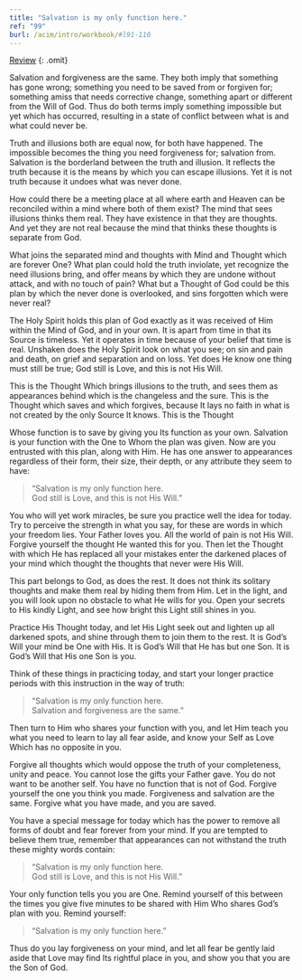```yaml
---
title: "Salvation is my only function here."
ref: "99"
burl: /acim/intro/workbook/#l91-110
---
```


<a class="hide-review" href="/workbook/l115/#l099">Review</a>
{: .omit}

Salvation and forgiveness are the same. They both imply that something
has gone wrong; something you need to be saved from or forgiven for;
something amiss that needs corrective change, something apart or
different from the Will of God. Thus do both terms imply something
impossible but yet which has occurred, resulting in a state of conflict
between what is and what could never be.

Truth and illusions both are equal now, for both have happened. The
impossible becomes the thing you need forgiveness for; salvation from.
Salvation is the borderland between the truth and illusion. It reflects
the truth because it is the means by which you can escape illusions. Yet
it is not truth because it undoes what was never done.

How could there be a meeting place at all where earth and Heaven can be
reconciled within a mind where both of them exist? The mind that sees
illusions thinks them real. They have existence in that they are
thoughts. And yet they are not real because the mind that thinks these
thoughts is separate from God.

What joins the separated mind and thoughts with Mind and Thought which
are forever One? What plan could hold the truth inviolate, yet recognize
the need illusions bring, and offer means by which they are undone
without attack, and with no touch of pain? What but a Thought of God
could be this plan by which the never done is overlooked, and sins
forgotten which were never real?

The Holy Spirit holds this plan of God exactly as it was received of Him
within the Mind of God, and in your own. It is apart from time in that
its Source is timeless. Yet it operates in time because of your belief
that time is real. Unshaken does the Holy Spirit look on what you see;
on sin and pain and death, on grief and separation and on loss. Yet does
He know one thing must still be true; God still is Love, and this is not
His Will.

This is the Thought Which brings illusions to the truth, and sees them
as appearances behind which is the changeless and the sure. This is the
Thought which saves and which forgives, because It lays no faith in what
is not created by the only Source It knows. This is the Thought

Whose function is to save by giving you Its function as your own.
Salvation is your function with the One to Whom the plan was given. Now
are you entrusted with this plan, along with Him. He has one answer to
appearances regardless of their form, their size, their depth, or any
attribute they seem to have:

> “Salvation is my only function here.<br/>
> God still is Love, and this is not His Will.”

You who will yet work miracles, be sure you practice well the idea for
today. Try to perceive the strength in what you say, for these are words
in which your freedom lies. Your Father loves you. All the world of pain
is not His Will. Forgive yourself the thought He wanted this for you.
Then let the Thought with which He has replaced all your mistakes enter
the darkened places of your mind which thought the thoughts that never
were His Will.

This part belongs to God, as does the rest. It does not think its
solitary thoughts and make them real by hiding them from Him. Let in the
light, and you will look upon no obstacle to what He wills for you. Open
your secrets to His kindly Light, and see how bright this Light still
shines in you.

Practice His Thought today, and let His Light seek out and lighten up
all darkened spots, and shine through them to join them to the rest. It
is God’s Will your mind be One with His. It is God’s Will that He has
but one Son. It is God’s Will that His one Son is you.

Think of these things in practicing today, and start your longer
practice periods with this instruction in the way of truth:

> “Salvation is my only function here.<br/>
> Salvation and forgiveness are the same.”

Then turn to Him who shares your function with you, and let Him teach
you what you need to learn to lay all fear aside, and know your Self as
Love Which has no opposite in you.

Forgive all thoughts which would oppose the truth of your completeness,
unity and peace. You cannot lose the gifts your Father gave. You do not
want to be another self. You have no function that is not of God. Forgive
yourself the one you think you made. Forgiveness and salvation are the
same. Forgive what you have made,
and you are saved.

You have a special message for today which has the power to remove all
forms of doubt and fear forever from your mind. If you are tempted to
believe them true, remember that appearances can not withstand the truth
these mighty words contain:

> “Salvation is my only function here.<br/>
> God still is Love, and this is not His Will.”

Your only function tells you you are One. Remind yourself of this
between the times you give five minutes to be shared with Him Who shares
God’s plan with you. Remind yourself:

> “Salvation is my only function here.”

Thus do you lay forgiveness on your mind, and let all fear be gently
laid aside that Love may find Its rightful place in you, and show you
that you are the Son of God.

